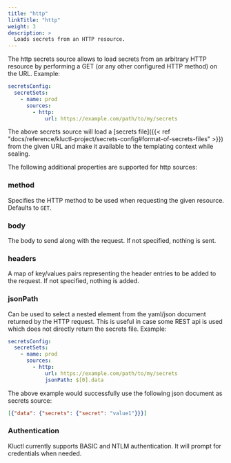 ```yaml
---
title: "http"
linkTitle: "http"
weight: 3
description: >
  Loads secrets from an HTTP resource.
---
```


The http secrets source allows to load secrets from an arbitrary HTTP resource by performing a GET (or any other
configured HTTP method) on the URL. Example:

```yaml
secretsConfig:
  secretSets:
    - name: prod
      sources:
        - http:
            url: https://example.com/path/to/my/secrets
```

The above secrets source will load a [secrets file]({{< ref "docs/reference/kluctl-project/secrets-config#format-of-secrets-files" >}}) 
from the given URL and make it available to the templating context while sealing.

The following additional properties are supported for http sources:

### method
Specifies the HTTP method to be used when requesting the given resource. Defaults to `GET`.

### body
The body to send along with the request. If not specified, nothing is sent.

### headers
A map of key/values pairs representing the header entries to be added to the request. If not specified, nothing is added.

### jsonPath
Can be used to select a nested element from the yaml/json document returned by the HTTP request. This is useful in case
some REST api is used which does not directly return the secrets file. Example:

```yaml
secretsConfig:
  secretSets:
    - name: prod
      sources:
        - http:
            url: https://example.com/path/to/my/secrets
            jsonPath: $[0].data
```

The above example would successfully use the following json document as secrets source:

```json
[{"data": {"secrets": {"secret": "value1"}}}]
```

### Authentication

Kluctl currently supports BASIC and NTLM authentication. It will prompt for credentials when needed.

